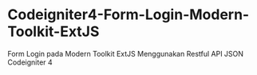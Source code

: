 # Codeigniter4-Form-Login-Modern-Toolkit-ExtJS
Form Login pada Modern Toolkit ExtJS Menggunakan Restful API JSON Codeigniter 4
